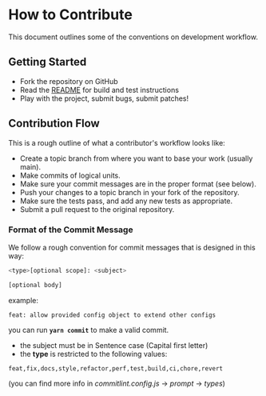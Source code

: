 # How to Contribute

This document outlines some of the conventions on development workflow.

## Getting Started

- Fork the repository on GitHub
- Read the [README](README.md) for build and test instructions
- Play with the project, submit bugs, submit patches!

## Contribution Flow

This is a rough outline of what a contributor's workflow looks like:

- Create a topic branch from where you want to base your work (usually main).
- Make commits of logical units.
- Make sure your commit messages are in the proper format (see below).
- Push your changes to a topic branch in your fork of the repository.
- Make sure the tests pass, and add any new tests as appropriate.
- Submit a pull request to the original repository.

### Format of the Commit Message

We follow a rough convention for commit messages that is designed in this way:

```bash
<type>[optional scope]: <subject>

[optional body]
```

example:

```bash
feat: allow provided config object to extend other configs
```

you can run **`yarn commit`** to make a valid commit.

- the subject must be in Sentence case (Capital first letter)
- the **type** is restricted to the following values:

`feat,fix,docs,style,refactor,perf,test,build,ci,chore,revert`

 (you can find more info in *commitlint.config.js* -> *prompt* -> *types*)
